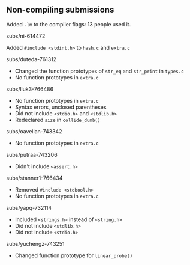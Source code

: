 Non-compiling submissions
-------------------------

Added `-lm` to the compiler flags: 13 people used it.

subs/ni-614472

Added `#include <stdint.h>` to `hash.c` and `extra.c`

subs/duteda-761312

- Changed the function prototypes of `str_eq` and `str_print` in `types.c`
- No function prototypes in `extra.c`

subs/liuk3-766486

- No function prototypes in `extra.c`
- Syntax errors, unclosed parentheses
- Did not include `<stdio.h>` and `<stdlib.h>`
- Redeclared `size` in `collide_dumb()`

subs/oavellan-743342

- No function prototypes in `extra.c`    

subs/putraa-743206

- Didn't include `<assert.h>`

subs/stanner1-766434

- Removed `#include <stdbool.h>`
- No function prototypes in `extra.c`

subs/yapq-732114

- Included `<strings.h>` instead of `<string.h>`
- Did not include `<stdlib.h>`
- Did not include `<stdio.h>`

subs/yuchengz-743251

- Changed function prototype for `linear_probe()`
